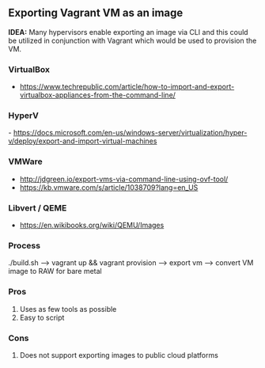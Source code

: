## Exporting Vagrant VM as an image

**IDEA:** Many hypervisors enable exporting an image via CLI and this could be utilized in conjunction with Vagrant which would be used to provision the VM.


### VirtualBox
- https://www.techrepublic.com/article/how-to-import-and-export-virtualbox-appliances-from-the-command-line/

### HyperV
- https://docs.microsoft.com/en-us/windows-server/virtualization/hyper-v/deploy/export-and-import-virtual-machines

### VMWare
- http://jdgreen.io/export-vms-via-command-line-using-ovf-tool/
- https://kb.vmware.com/s/article/1038709?lang=en_US

### Libvert / QEME
- https://en.wikibooks.org/wiki/QEMU/Images

### Process
./build.sh --> vagrant up && vagrant provision --> export vm --> convert VM image to RAW for bare metal

### Pros
1. Uses as few tools as possible
2. Easy to script


### Cons
1. Does not support exporting images to public cloud platforms